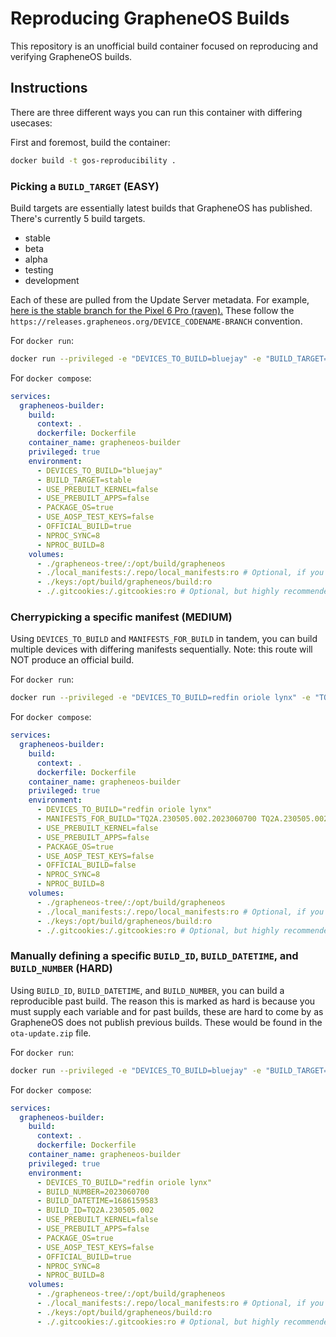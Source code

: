 # Reproducing GrapheneOS Builds

This repository is an unofficial build container focused on reproducing and verifying GrapheneOS builds.

## Instructions

There are three different ways you can run this container with differing usecases:

First and foremost, build the container:

```bash
docker build -t gos-reproducibility .
```

### Picking a `BUILD_TARGET` (EASY)

Build targets are essentially latest builds that GrapheneOS has published. There's currently 5 build targets.

- stable
- beta
- alpha
- testing
- development

Each of these are pulled from the Update Server metadata. For example, [here is the stable branch for the Pixel 6 Pro (raven).](https://releases.grapheneos.org/raven-stable) These follow the `https://releases.grapheneos.org/DEVICE_CODENAME-BRANCH` convention.

For `docker run`:

```bash
docker run --privileged -e "DEVICES_TO_BUILD=bluejay" -e "BUILD_TARGET=stable" -v "./grapheneos-tree/:/opt/build/grapheneos/" -v "./local_manifests:/.repo/local_manifests:ro" -v "./keys:/opt/build/grapheneos/keys:ro" -v "./.gitcookies:/.gitcookies:ro" gos-reproducibility
```

For `docker compose`:

```yaml
services:
  grapheneos-builder:
    build:
      context: .
      dockerfile: Dockerfile
    container_name: grapheneos-builder
    privileged: true
    environment:
      - DEVICES_TO_BUILD="bluejay"
      - BUILD_TARGET=stable
      - USE_PREBUILT_KERNEL=false
      - USE_PREBUILT_APPS=false
      - PACKAGE_OS=true
      - USE_AOSP_TEST_KEYS=false
      - OFFICIAL_BUILD=true
      - NPROC_SYNC=8
      - NPROC_BUILD=8
    volumes:
      - ./grapheneos-tree/:/opt/build/grapheneos
      - ./local_manifests:/.repo/local_manifests:ro # Optional, if you have forks with patches to apply
      - ./keys:/opt/build/grapheneos/build:ro
      - ./.gitcookies:/.gitcookies:ro # Optional, but highly recommended
```

### Cherrypicking a specific manifest (MEDIUM)

Using `DEVICES_TO_BUILD` and `MANIFESTS_FOR_BUILD` in tandem, you can build multiple devices with differing manifests sequentially. Note: this route will NOT produce an official build.

For `docker run`:

```bash
docker run --privileged -e "DEVICES_TO_BUILD=redfin oriole lynx" -e "TQ2A.230505.002.2023060700 TQ2A.230505.002.2023060700 TQ2B.230505.005.A1.2023060700" -e "OFFICIAL_BUILD=false" -v "./grapheneos-tree/:/opt/build/grapheneos/" -v "./local_manifests:/.repo/local_manifests:ro" -v "./keys:/opt/build/grapheneos/keys:ro" -v "./.gitcookies:/.gitcookies:ro" gos-reproducibility
```

For `docker compose`:

```yaml
services:
  grapheneos-builder:
    build:
      context: .
      dockerfile: Dockerfile
    container_name: grapheneos-builder
    privileged: true
    environment:
      - DEVICES_TO_BUILD="redfin oriole lynx"
      - MANIFESTS_FOR_BUILD="TQ2A.230505.002.2023060700 TQ2A.230505.002.2023060700 TQ2B.230505.005.A1.2023060700"
      - USE_PREBUILT_KERNEL=false
      - USE_PREBUILT_APPS=false
      - PACKAGE_OS=true
      - USE_AOSP_TEST_KEYS=false
      - OFFICIAL_BUILD=false
      - NPROC_SYNC=8
      - NPROC_BUILD=8
    volumes:
      - ./grapheneos-tree/:/opt/build/grapheneos
      - ./local_manifests:/.repo/local_manifests:ro # Optional, if you have forks with patches to apply
      - ./keys:/opt/build/grapheneos/build:ro
      - ./.gitcookies:/.gitcookies:ro # Optional, but highly recommended
```

### Manually defining a specific `BUILD_ID`, `BUILD_DATETIME`, and `BUILD_NUMBER` (HARD)

Using `BUILD_ID`, `BUILD_DATETIME`, and `BUILD_NUMBER`, you can build a reproducible past build. The reason this is marked as hard is because you must supply each variable and for past builds, these are hard to come by as GrapheneOS does not publish previous builds. These would be found in the `ota-update.zip` file.

For `docker run`:

```bash
docker run --privileged -e "DEVICES_TO_BUILD=bluejay" -e "BUILD_TARGET=stable" -v "./grapheneos-tree/:/opt/build/grapheneos/" -v "./local_manifests:/.repo/local_manifests:ro" -v "./keys:/opt/build/grapheneos/keys:ro" -v "./.gitcookies:/.gitcookies:ro" gos-reproducibility
```

For `docker compose`:

```yaml
services:
  grapheneos-builder:
    build:
      context: .
      dockerfile: Dockerfile
    container_name: grapheneos-builder
    privileged: true
    environment:
      - DEVICES_TO_BUILD="redfin oriole lynx"
      - BUILD_NUMBER=2023060700
      - BUILD_DATETIME=1686159583 
      - BUILD_ID=TQ2A.230505.002
      - USE_PREBUILT_KERNEL=false
      - USE_PREBUILT_APPS=false
      - PACKAGE_OS=true
      - USE_AOSP_TEST_KEYS=false
      - OFFICIAL_BUILD=true
      - NPROC_SYNC=8
      - NPROC_BUILD=8
    volumes:
      - ./grapheneos-tree/:/opt/build/grapheneos
      - ./local_manifests:/.repo/local_manifests:ro # Optional, if you have forks with patches to apply
      - ./keys:/opt/build/grapheneos/build:ro
      - ./.gitcookies:/.gitcookies:ro # Optional, but highly recommended
```
